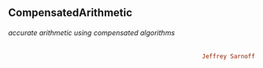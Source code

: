 ## CompensatedArithmetic
###### accurate arithmetic using compensated algorithms
```ruby
                                                       Jeffrey Sarnoff © 2016-Mar-22 in New York City
```
